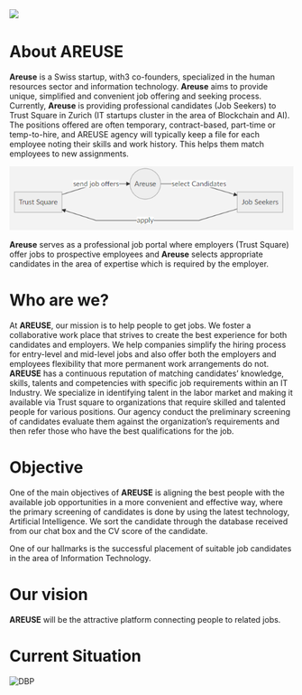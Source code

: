 <img src="https://img.shields.io/badge/Digitalization_of_Business_Process-10%-<green>">

# About AREUSE 
**Areuse** is a Swiss startup, with3 co-founders, specialized in the human resources sector and information technology. 
**Areuse** aims to provide unique, simplified and convenient job offering and seeking process. Currently, **Areuse** is providing professional candidates (Job Seekers) to Trust Square in Zurich (IT startups cluster in the area of Blockchain and AI). The positions offered are often temporary, contract-based, part-time or temp-to-hire, and AREUSE agency will typically keep a file for each employee noting their skills and work history. This helps them match employees to new assignments.

![the Big Picture](https://github.com/DigiBP/DigiBP-AREUSE/blob/master/src/modelling/areuseGeneral.PNG)

**Areuse** serves as a professional job portal where employers (Trust Square) offer jobs to prospective employees and **Areuse** selects appropriate candidates in the area of expertise which is required by the employer. 

 # Who are we?
At **AREUSE**, our mission is to help people to get jobs. We foster a collaborative work place that strives to create the best experience for both candidates and employers. We help companies simplify the hiring process for entry-level and mid-level jobs and also offer both the employers and employees flexibility that more permanent work arrangements do not. **AREUSE** has a continuous reputation of matching candidates’ knowledge, skills, talents and competencies with specific job requirements within an IT Industry. We specialize in identifying talent in the labor market and making it available via Trust square to organizations that require skilled and talented people for various positions. Our agency conduct the preliminary screening of candidates evaluate them against the organization’s requirements and then refer those who have the best qualifications for the job.


# Objective
One of the main objectives of **AREUSE** is aligning the best people with the available job opportunities in a more convenient and effective way, where the primary screening of candidates is done by using the latest technology, Artificial Intelligence. We sort the candidate through the database received from our chat box and the CV score of the candidate. 

One of our hallmarks is the successful placement of suitable job candidates in the area of Information Technology. 


# Our vision 
**AREUSE** will be the attractive platform connecting people to related jobs.


# Current Situation
![DBP](https://user-images.githubusercontent.com/55685771/67197004-3485c180-f3fc-11e9-8ef5-a00d6ace7dd1.jpg)






